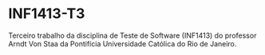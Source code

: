 # INF1413-T3
Terceiro trabalho da disciplina de Teste de Software (INF1413) do professor Arndt Von Staa da Pontifícia Universidade Católica do Rio de Janeiro.
